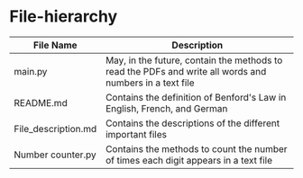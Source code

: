 # File-hierarchy
| File Name           | Description                                                                                             |
|---------------------|---------------------------------------------------------------------------------------------------------|
| main.py             | May, in the future, contain the methods to read the PDFs and write all words and numbers in a text file |
| README.md           | Contains the definition of Benford's Law in English, French, and German                                 |
| File_description.md | Contains the descriptions of the different important files                                              |
| Number counter.py   | Contains the methods to count the number of times each digit appears in a text file                     |